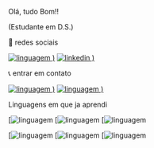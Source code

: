 Olá, tudo Bom!!

(Estudante em D.S.)

📲 redes sociais 

[![linguagem](https://img.shields.io/badge/Instagram-E4405F?style=for-the-badge&logo=instagram&logoColor=white)
)](https://www.instagram.com/bianc4ksv_?igsh=MWZocWVrdXdoeHMwNg%3D%3D&utm_source=qr)
[![linkedin](https://img.shields.io/badge/LinkedIn-0077B5?style=for-the-badge&logo=linkedin&logoColor=white)
)](https://www.linkedin.com/in/bianca-vieira-89a409309/)

📞 entrar em contato 

[![linguagem](https://img.shields.io/badge/WhatsApp-25D366?style=for-the-badge&logo=whatsapp&logoColor=white)
)](https://wa.me/5564992566261)
[![linguagem](https://img.shields.io/badge/Gmail-D14836?style=for-the-badge&logo=gmail&logoColor=white)
)](https://mail.google.com/mail/u/0/#inbox)


Linguagens em que ja aprendi 

[![linguagem](https://img.shields.io/badge/GitHub-100000?style=for-the-badge&logo=github&logoColor=white)
[![linguagem](https://img.shields.io/badge/HTML-239120?style=for-the-badge&logo=html5&logoColor=white)
[![linguagem](https://img.shields.io/badge/CSS-239120?&style=for-the-badge&logo=css3&logoColor=white)

[![linguagem](https://img.shields.io/badge/C%2B%2B-00599C?style=for-the-badge&logo=c%2B%2B&logoColor=white)
[![linguagem](https://img.shields.io/badge/PHP-777BB4?style=for-the-badge&logo=php&logoColor=white)
[![linguagem](https://img.shields.io/badge/MySQL-00000F?style=for-the-badge&logo=mysql&logoColor=white)









